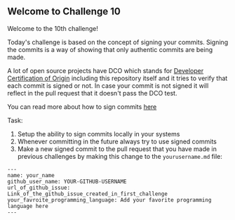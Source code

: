 ## Welcome to Challenge 10

Welcome to the 10th challenge! 

Today's challenge is based on the concept of signing your commits. Signing the commits is a way of showing that only authentic commits are being made. 

A lot of open source projects have DCO which stands for [Developer Certification of Origin](https://github.com/apps/dco) including this repository itself and it tries to verify that each commit is signed or not. In case your commit is not signed it will reflect in the pull request that it doesn't pass the DCO test. 

You can read more about how to sign commits [here](https://docs.github.com/en/authentication/managing-commit-signature-verification/signing-commits)

Task: 
1. Setup the ability to sign commits locally in your systems 
2. Whenever committing in the future always try to use signed commits 
3. Make a new signed commit to the pull request that you have made in previous challenges by making this change to the ``yourusername.md`` file: 
```
---
name: your_name
github_user_name: YOUR-GITHUB-USERNAME
url_of_github_issue: Link_of_the_github_issue_created_in_first_challenge
your_favroite_programming_language: Add your favorite programming language here
---
```
